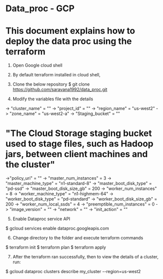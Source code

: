 # Data_proc - GCP


# This document explains how to deploy the data proc using the terraform

1. Open Google cloud shell
2. By default terraform installed in cloud shell, 
3. Clone the below repository 
$ git clone https://github.com/saravana1992/data_proc.git

4. Modify the variables file with the details
  
-> "cluster_name" = ""
-> "project_id"  = ""
->  "region_name"  = "us-west2"
-> "zone_name" = "us-west2-a"
->  "Staging_bucket"  =  "" 
# "The Cloud Storage staging bucket used to stage files, such as Hadoop jars, between client machines and the cluster"
->"policy_uri" = ""
->  "master_num_instances"  = 3
->  "master_machine_type"   = "n1-standard-8"
->  "master_boot_disk_type" = "pd-ssd"
->  "master_boot_disk_size_gb"  = 200
-> "worker_num_instances" = 8
->  "worker_machine_type"    = "n1-highmem-64"
-> "worker_boot_disk_type" = "pd-standard"
->  "worker_boot_disk_size_gb"  = 200
-> "worker_num_local_ssds"   = 4
-> "preemptible_num_instances"  = 0
-> "image_version"  = ""
-> "network"   = ""
-> "init_action"   = ""

5. Enable Dataproc service API

$ gcloud services enable dataproc.googleapis.com

6. Change directory to the folder and execute terraform commands

$ terraform init
$ terraform plan
$ terraform apply

7. After the terraform ran successfully, then to view the details of a cluster, run:

 $ gcloud dataproc clusters describe my_cluster --region=us-west2


